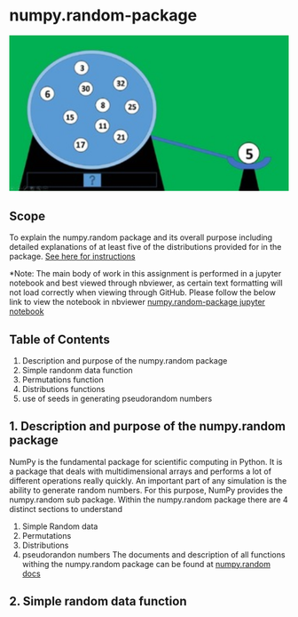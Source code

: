 # numpy.random-package
![Random](/Images/Random.png)
## Scope
To explain the numpy.random package and its overall purpose including detailed explanations of at least five of the distributions provided for in the package.
[See here for instructions](/ProgDA_Assignment.pdf)

*Note: The main body of work in this assignment is performed in a jupyter notebook and best viewed through nbviewer, as certain text formatting will not load correctly when viewing through GitHub. Please follow the below link to view the notebook in nbviewer
[numpy.random-package jupyter notebook](https://nbviewer.jupyter.org/github/BarryClarke/numpy.random-package/blob/master/numpy.random%20package.ipynb)

## Table of Contents
1. Description and purpose of the numpy.random package
2. Simple randonm data function
3. Permutations function
4. Distributions functions
5. use of seeds in generating pseudorandom numbers

## 1. Description and purpose of the numpy.random package
NumPy is the fundamental package for scientific computing in Python. It is a package that deals with multidimensional arrays and performs a lot of different operations really quickly. An important part of any simulation is the ability to generate random numbers. For this purpose, NumPy provides the numpy.random sub package. Within the numpy.random package there are 4 distinct sections to understand
1. Simple Random data
2. Permutations
3. Distributions
4. pseudorandon numbers
The documents and description of all functions withing the numpy.random package can be found at [numpy.random docs](https://docs.scipy.org/doc/numpy-1.16.0/reference/routines.random.html)


## 2. Simple random data function


